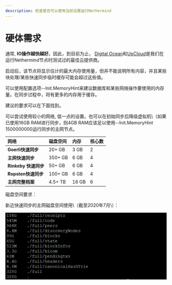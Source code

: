 ```yaml
---
description: 检查是否可以使用当前设置运行Nethermind
---
```


# 硬体需求

通常, **IO操作越快越好**。因此，到目前为止， [Digital Ocean](https://www.digitalocean.com/)和[UpCloud](https://upcloud.com/)是我们在运行Nethermind节点时测试过的最佳云提供商。

启动后，该节点将显示估计的最大内存使用量，但并不能说明所有内容，并且某些块处理/某些快速同步临时缓存可能会超过这些值。

可以使用配置选项--Init.MemoryHint来建议数据库和某些网络操作要使用的内存量。在同步过程中，将有更多的内存用于缓存。

建议的要求可以在下面找到。

可以尝试使用较小的网络, 低一点的设置。也可以在初始同步后降级虚拟机\（如果已使用16GB RAM进行同步，则4GB RAM应该足以使用--Init.MemoryHint 1500000000运行同步的主网节点。

| 网络 | 磁盘空间 | 内存 | 核心数 |
| :--- | :--- | :--- | :--- |
| **Goerli快速同步** | 20+ GB | 3 GB | 2 |
| **主网快速同步** | 350+ GB | 6 GB | 4 |
| **Rinkeby 快速同步** | 50+ GB | 6 GB | 4 |
| **Ropsten快速同步** | 100+ GB | 6 GB | 4 |
| **主网完整档案** | 4.5+ TB | 16 GB | 6 |

磁盘空间要求：

新近快速同步的主网磁盘空间使用\（截至2020年7月\）：

![如果同步时没有收据，则可以节省160GB的空间。 无机身-99GB以上。](../.gitbook/assets/image%20%2856%29.png)





